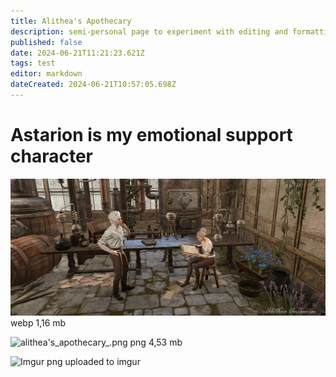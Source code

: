 ```yaml
---
title: Alithea's Apothecary
description: semi-personal page to experiment with editing and formatting without affecting the main content of the wiki
published: false
date: 2024-06-21T11:21:23.621Z
tags: test
editor: markdown
dateCreated: 2024-06-21T10:57:05.698Z
---
```


# Astarion is my emotional support character

![alithea's_apothecary.webp](/test/alithea's_apothecary.webp)
webp 1,16 mb

![alithea's_apothecary_.png](/test/alithea's_apothecary_.png)
png 4,53 mb

![Imgur](https://i.imgur.com/Px4D1pM.jpg)
png uploaded to imgur